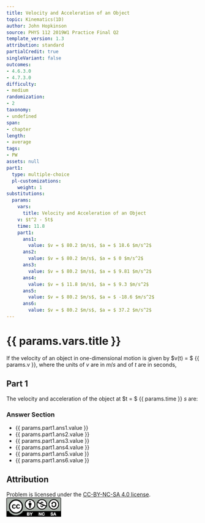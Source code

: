 ```yaml
---
title: Velocity and Acceleration of an Object
topic: Kinematics(1D)
author: John Hopkinson
source: PHYS 112 2019W1 Practice Final Q2
template_version: 1.3
attribution: standard
partialCredit: true
singleVariant: false
outcomes:
- 4.6.3.0
- 4.7.3.0
difficulty:
- medium
randomization:
- 2
taxonomy:
- undefined
span:
- chapter
length:
- average
tags:
- PW
assets: null
part1:
  type: multiple-choice
  pl-customizations:
    weight: 1
substitutions:
  params:
    vars:
      title: Velocity and Acceleration of an Object
    v: $t^2 - 5t$
    time: 11.8
    part1:
      ans1:
        value: $v = $ 80.2 $m/s$, $a = $ 18.6 $m/s^2$
      ans2:
        value: $v = $ 80.2 $m/s$, $a = $ 0 $m/s^2$
      ans3:
        value: $v = $ 80.2 $m/s$, $a = $ 9.81 $m/s^2$
      ans4:
        value: $v = $ 11.8 $m/s$, $a = $ 9.3 $m/s^2$
      ans5:
        value: $v = $ 80.2 $m/s$, $a = $ -18.6 $m/s^2$
      ans6:
        value: $v = $ 80.2 $m/s$, $a = $ 37.2 $m/s^2$
---
```

# {{ params.vars.title }}
If the velocity of an object in one-dimensional motion is given by $v(t) = $ {{ params.v }}, where the units of $v$ are in $m/s$ and of $t$ are in seconds,

## Part 1

The velocity and acceleration of the object at $t = $ {{ params.time }} $s$ are:

### Answer Section

- {{ params.part1.ans1.value }}
- {{ params.part1.ans2.value }}
- {{ params.part1.ans3.value }}
- {{ params.part1.ans4.value }}
- {{ params.part1.ans5.value }}
- {{ params.part1.ans6.value }}

## Attribution

Problem is licensed under the [CC-BY-NC-SA 4.0 license](https://creativecommons.org/licenses/by-nc-sa/4.0/).<br> ![The Creative Commons 4.0 license requiring attribution-BY, non-commercial-NC, and share-alike-SA license.](https://raw.githubusercontent.com/firasm/bits/master/by-nc-sa.png)